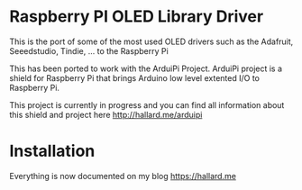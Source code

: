 Raspberry PI OLED Library Driver
==================================

This is the port of some of the most used OLED drivers such as the Adafruit, Seeedstudio, Tindie, ... to the Raspberry Pi

This has been ported to work with the ArduiPi Project. ArduiPi project is a shield for Raspberry Pi that brings Arduino low level extented I/O to Raspberry Pi.

This project is currently in progress and you can find all information about this shield and project here http://hallard.me/arduipi

Installation
============

Everything is now documented on my blog https://hallard.me








